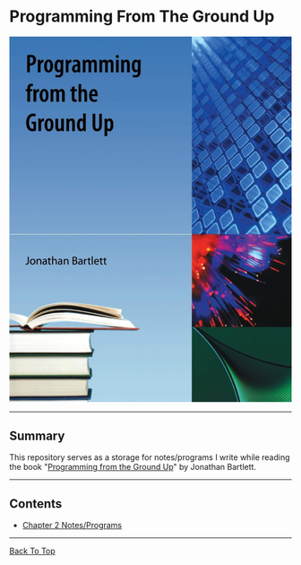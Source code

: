 # Programming From The Ground Up

![Programming from the Ground Up book cover](./Assets/programming-from-the-ground-up-book-cover.jpg "Programming from the Ground Up book cover")

---

## Summary

This repository serves as a storage for notes/programs I write while reading the book "[Programming from the Ground Up](https://mirrors.sarata.com/non-gnu/pgubook/ProgrammingGroundUp-1-0-booksize.pdf "Full PDF of the book Programming from the Ground Up")" by Jonathan Bartlett.

---

## Contents

* [Chapter 2 Notes/Programs](./Chapter-2/ "My answers to the review questions at the end of chapter 1")



---

[Back To Top](#programming-from-the-ground-up "Jump To Top")
